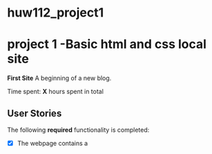 # huw112_project1
# project 1 -Basic html and css local site

**First Site** A beginning of a new blog.

Time spent: **X** hours spent in total

## User Stories

The following **required** functionality is completed:

- [X] The webpage contains a <title> 
- [X] This project has a paragraph of text <p>
- [X] Contains 1 link to another webpage a<href>
- [X] There is one video from youtube embedded on the page.

The following **optional** features are implemented:

- [X] Change font size
- [X] Change font color
- [X] Add navigation bar

The following **additional** features are implemented:

- [X] Created a separate CSS stylesheet
- [X] Made a 2 column layout 
- [X] Displayed a background image on the header and added color to the page overall

## Video Walkthrough

Here's a walkthrough of implemented user stories:

<img src='https://github.com/claudia00/huw112_project1/blob/master/web1.gif' title='Video Walkthrough' width='' alt='Video Walkthrough' />

GIF created with [LiceCap](http://www.cockos.com/licecap/).

## Notes

Describe any challenges encountered while building the web page.

## Open-source libraries used

- https://www.w3schools.com/
- https://www.sublimetext.com/

## License

    Copyright [2019] [Claudia Martinez]

    Licensed under the Apache License, Version 2.0 (the "License");
    you may not use this file except in compliance with the License.
    You may obtain a copy of the License at

        http://www.apache.org/licenses/LICENSE-2.0

    Unless required by applicable law or agreed to in writing, software
    distributed under the License is distributed on an "AS IS" BASIS,
    WITHOUT WARRANTIES OR CONDITIONS OF ANY KIND, either express or implied.
    See the License for the specific language governing permissions and
    limitations under the License.
